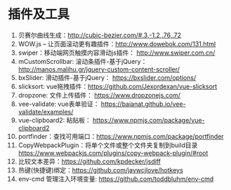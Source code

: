 # 插件及工具
1. 贝赛尔曲线生成：http://cubic-bezier.com/#.3,-1.2,.76,.72
2. WOW.js – 让页面滚动更有趣插件：http://www.dowebok.com/131.html
3. swiper：移动端网页触摸内容滑动js插件： http://www.swiper.com.cn/
4. mCustomScrollbar: 滚动条插件-基于jQuery： 
http://manos.malihu.gr/jquery-custom-content-scroller/
5. bxSlider: 滑动插件-基于jQuery： https://bxslider.com/options/
6. slicksort: vue拖拽插件：https://github.com/Jexordexan/vue-slicksort 
7. dropzone: 文件上传插件： https://www.dropzonejs.com/
8. vee-validate: vue表单验证： https://baianat.github.io/vee-validate/examples/
9. vue-clipboard2: 粘贴板： https://www.npmjs.com/package/vue-clipboard2
10. portfinder：查找可用端口：https://www.npmjs.com/package/portfinder
11. CopyWebpackPlugin：将单个文件或整个文件夹复制到build目录
https://www.webpackjs.com/plugins/copy-webpack-plugin/#root
12. 比较文本差异：https://github.com/kpdecker/jsdiff
13. 热键(快捷键)绑定：https://github.com/jaywcjlove/hotkeys
14. env-cmd 管理注入环境变量: https://github.com/toddbluhm/env-cmd

